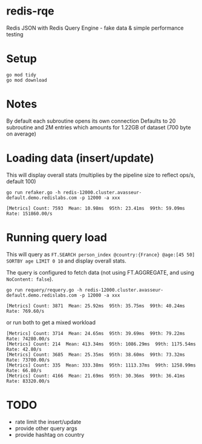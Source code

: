 # redis-rqe
Redis JSON with Redis Query Engine - fake data &amp; simple performance testing

# Setup

```
go mod tidy
go mod download
```

# Notes

By default each subroutine opens its own connection
Defaults to 20 subroutine and 2M entries which amounts for 1.22GB of dataset (700 byte on average)

# Loading data (insert/update)

This will display overall stats (multiplies by the pipeline size to reflect ops/s, default 100)
```
go run refaker.go -h redis-12000.cluster.avasseur-default.demo.redislabs.com -p 12000 -a xxx

[Metrics] Count: 7593  Mean: 10.98ms  95th: 23.41ms  99th: 59.09ms  Rate: 151860.00/s
```

# Running query load

This will query as `FT.SEARCH person_index @country:{France} @age:[45 50] SORTBY age LIMIT 0 10` and display overall stats.

The query is configured to fetch data (not using FT.AGGREGATE, and using `NoContent: false`).
```
go run requery/requery.go -h redis-12000.cluster.avasseur-default.demo.redislabs.com -p 12000 -a xxx

[Metrics] Count: 3871  Mean: 25.92ms  95th: 35.75ms  99th: 40.24ms  Rate: 769.60/s
```

or run both to get a mixed workload
```
[Metrics] Count: 3714  Mean: 24.65ms  95th: 39.69ms  99th: 79.22ms  Rate: 74280.00/s
[Metrics] Count: 214  Mean: 413.34ms  95th: 1086.29ms  99th: 1175.54ms  Rate: 42.80/s
[Metrics] Count: 3685  Mean: 25.35ms  95th: 38.60ms  99th: 73.32ms  Rate: 73700.00/s
[Metrics] Count: 335  Mean: 333.38ms  95th: 1113.37ms  99th: 1258.99ms  Rate: 66.80/s
[Metrics] Count: 4166  Mean: 21.69ms  95th: 30.36ms  99th: 36.41ms  Rate: 83320.00/s
```

# TODO

- rate limit the insert/update
- provide other query args
- provide hashtag on country